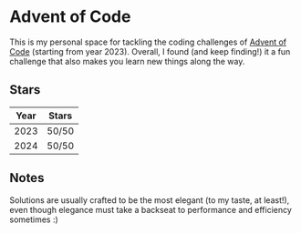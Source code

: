 # Advent of Code

This is my personal space for tackling the coding challenges of [Advent of Code](https://adventofcode.com) (starting from year 2023).
Overall, I found (and keep finding!) it a fun challenge that also makes you learn new things along the way.

## Stars

| Year | Stars |
|---|---|
| 2023 | 50/50 |
| 2024 | 50/50 |

## Notes
Solutions are usually crafted to be the most elegant (to my taste, at least!), even though elegance must take a backseat to
performance and efficiency sometimes :)

